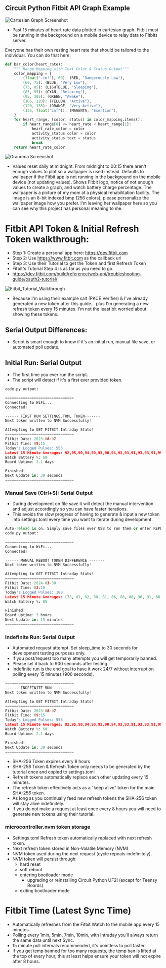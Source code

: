 ## Circuit Python Fitbit API Graph Example

![Cartesian Graph Screenshot](https://raw.githubusercontent.com/DJDevon3/My_Circuit_Python_Projects/main/Boards/espressif/Unexpected%20Maker%20Feather%20S3/3.5%20TFT%20Featherwing/Fitbit%20API%20Graph/screenshots/Relaxing.bmp)
- Past 15 minutes of heart rate data plotted in cartesian graph. Fitbit must be running in the background on a mobile device to relay data to Fitbits server.

Everyone has their own resting heart rate that should be tailored to the individual.  You can do that here:
```py
def bar_color(heart_rate):
    """ Range Mapping with Text Color & Status Output"""
    color_mapping = {
        (float("-inf"), 60): (RED, "Dangerously Low"),
        (60, 75): (BLUE, "Very Low"),
        (75, 85): (LIGHTBLUE, "Sleeping"),
        (85, 95): (CYAN, "Relaxing"),
        (95, 105): (GREEN, "Awake"),
        (105, 120): (YELLOW, "Active"),
        (120, 135): (ORANGE, "Very Active"),
        (135, float("inf")): (MAGENTA, "Exertion"),
    }
    for heart_range, (color, status) in color_mapping.items():
        if heart_range[0] <= heart_rate < heart_range[1]:
            heart_rate_color = color
            activity_status.color = color
            activity_status.text = status
            break
    return heart_rate_color
```

![Grandma Screenshot](https://raw.githubusercontent.com/DJDevon3/My_Circuit_Python_Projects/main/Boards/espressif/Unexpected%20Maker%20Feather%20S3/3.5%20TFT%20Featherwing/Fitbit%20API%20Graph/screenshots/Grandma.bmp)
- Values reset daily at midnight. From midnight to 00:15 there aren't enough values to plot so a wallpaper is used instead. Defaults to wallpaper if the Fitbit app is not running in the background on the mobile device (not updating values). Shows Fitbit logo, notice of not enough values to create a graph, and watch battery charge percentage. The wallpaper is a picture of my mom at a physical rehabilitation facility. The image is an 8-bit indexed bmp (256 colors), please personalize the wallpaper image how you prefer. I'm leaving her wallpaper here so you can see why this project has personal meaning to me.

# Fitbit API Token & Initial Refresh Token walkthrough:
- Step 1: Create a personal app here: https://dev.fitbit.com
- Step 2: Use https://www.fitbit.com as the callback url
- Step 3: Use their Tutorial to get the Token and first Refresh Token
- Fitbit's Tutorial Step 4 is as far as you need to go.
- https://dev.fitbit.com/build/reference/web-api/troubleshooting-guide/oauth2-tutorial/
  
![Fitbit_Tutorial_Walkthrough](https://github.com/DJDevon3/My_Circuit_Python_Projects/assets/49322231/f70ec67f-d06d-4d6f-9823-934fb3936fd9)


- Because I'm using their example salt (PKCE Verifier) & I've already generated a new token after this guide... plus I'm generating a new refresh token every 15 minutes. I'm not the least bit worried about showing these tokens. 

## Serial Output Differences:
- Script is smart enough to know if it's an initial run, manual file save, or automated poll update.

## Initial Run: Serial Output
- The first time you ever run the script.
- The script will detect if it's a first ever provided token.
```py
code.py output:

===============================
Connecting to WiFi...
Connected!

------ FIRST RUN SETTINGS.TOML TOKEN-------
Next token written to NVM Successfully!

Attempting to GET FITBIT Intraday Stats!
===============================
Fitbit Date: 2023-08-07
Fitbit Time: 09:15
Today's Logged Pulses: 553
Latest 15 Minute Averages: 92,95,90,94,90,93,90,94,92,93,91,93,93,91,99
Watch Battery %: 60
Board Uptime: 2.1 days

Finished!
Next Update in: 30 seconds
===============================
```

### Manual Save (Ctrl+S): Serial Output
- During development on file save it will detect the manual intervention and adjust accordingly so you can have faster iterations.
- This avoids the slow progress of having to generate & input a new token into settings.toml every time you want to iterate during development.
```py
Auto-reload is on. Simply save files over USB to run them or enter REPL to disable.
code.py output:

===============================
Connecting to WiFi...
Connected!

------ MANUAL REBOOT TOKEN DIFFERENCE -------
Next token written to NVM Successfully!

Attempting to GET FITBIT Intraday Stats!
===============================
Fitbit Date: 2024-03-30
Fitbit Time: 03:10
Today's Logged Pulses: 188
Latest 15 Minute Averages: [78, 81, 82, 80, 81, 86, 88, 88, 90, 91, 88, 87, 87, 87, 86]
Watch Battery %: 85

Finished!
Board Uptime: 3 hours
Next Update in: 15 minutes
===============================
```
### Indefinite Run: Serial Output
- Automated request attempt. Set sleep_time to 30 seconds for development testing purposes only.
- If you post/request too many attempts you will get temporarily banned. 
- Please set it back to 900 seconds after testing.
- Indefinite run is the end goal to have it work 24/7 without interruption polling every 15 minutes (900 seconds).
```py
===============================
------ INDEFINITE RUN -------
Next token written to NVM Successfully!

Attempting to GET FITBIT Intraday Stats!
===============================
Fitbit Date: 2023-08-07
Fitbit Time: 09:15
Today's Logged Pulses: 553
Latest 15 Minute Averages: 92,95,90,94,90,93,90,94,92,93,91,93,93,91,99
Watch Battery %: 60
Board Uptime: 2.1 days

Finished!
Next Update in: 30 seconds
===============================
```

- SHA-256 Token expires every 8 hours
- SHA-256 Token & Refresh Token only needs to be generated by the tutorial once and copied to settings.toml
- Refresh tokens automatically replace each other updating every 15 minutes.
- The refresh token effectively acts as a "keep alive" token for the main SHA-256 token.
- As long as you continually feed new refresh tokens the SHA-256 token will stay alive indefinitely.
- If you do not make a request at least once every 8 hours you will need to generate new tokens using their tutorial.
  
### microcontroller.nvm token storage
- Settings.toml Refresh token automatically replaced with next refresh token.
- Next refresh token stored in Non-Volatile Memory (NVM)
- NVM token used during the next request (cycle repeats indefinitely).
- NVM token will persist through:
  - hard reset
  - soft reboot
  - entering bootloader mode
    - upgrading or reinstalling Circuit Python UF2! (except for Teensy Boards)
  - exiting bootloader mode

# Fitbit Time (Latest Sync Time)
- Automatically refreshes from the Fitbit Watch to the mobile app every 15 minutes.
- Polling every 1min, 5min, 7min, 10min, with Intraday you'll always return the same data until next Sync.
- 15 minute poll intervals recommended, it's pointless to poll faster.
- If you get temp banned for too many requests, the temp ban is lifted at the top of every hour, this at least helps ensure your token will not expire after 8 hours.

